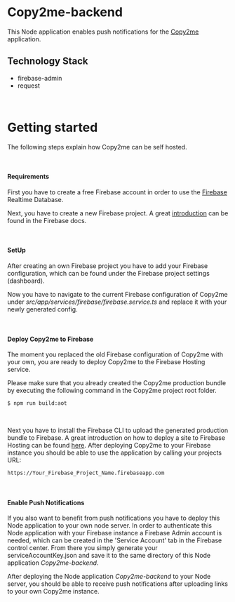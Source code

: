 # Copy2me-backend

This Node application enables push notifications for the <a href="https://github.com/Safi1012/copy2me" target="_blank">Copy2me</a> application. 


## Technology Stack
* firebase-admin
* request


<br/>

# Getting started

The following steps explain how Copy2me can be self hosted.


<br/>

#### **Requirements**

First you have to create a free Firebase account in order to use the <a href="https://firebase.google.com/" target="_blank">Firebase</a> Realtime Database. 

Next, you have to create a new Firebase project. A great <a href="https://firebase.google.com/docs/web/setup" target="_blank">introduction</a> can be found in the Firebase docs.




<br/>

#### **SetUp**

After creating an own Firebase project you have to add your Firebase configuration, which can be found under the Firebase project settings (dashboard).


Now you have to navigate to the current Firebase configuration of Copy2me under *src/app/services/firebase/firebase.service.ts* and replace it with your newly generated config.




<br/>

#### **Deploy Copy2me to Firebase**

The moment you replaced the old Firebase configuration of Copy2me with your own, you are ready to deploy Copy2me to the Firebase Hosting service.


Please make sure that you already created the Copy2me production bundle by executing the following command in the Copy2me project root folder.

```bash
$ npm run build:aot
```

&nbsp; 

Next you have to install the Firebase CLI to upload the generated production bundle to Firebase. A great introduction on how to deploy a site to Firebase Hosting can be found <a href="https://firebase.google.com/docs/hosting/deploying" target="_blank">here</a>. After deploying Copy2me to your Firebase instance you should be able to use the application by calling your projects URL: 

```bash
https://Your_Firebase_Project_Name.firebaseapp.com
```


<br/>


#### **Enable Push Notifications**


If you also want to benefit from push notifications you have to deploy this Node application to your own node server. In order to authenticate this Node application with your Firebase instance a Firebase Admin account is needed, which can be created in the 'Service Account' tab in the Firebase control center. From there you simply generate your serviceAccountKey.json and save it to the same directory of this Node application *Copy2me-backend*.


After deploying the Node application *Copy2me-backend* to your Node server, you should be able to receive push notifications after uploading links to your own Copy2me instance. 